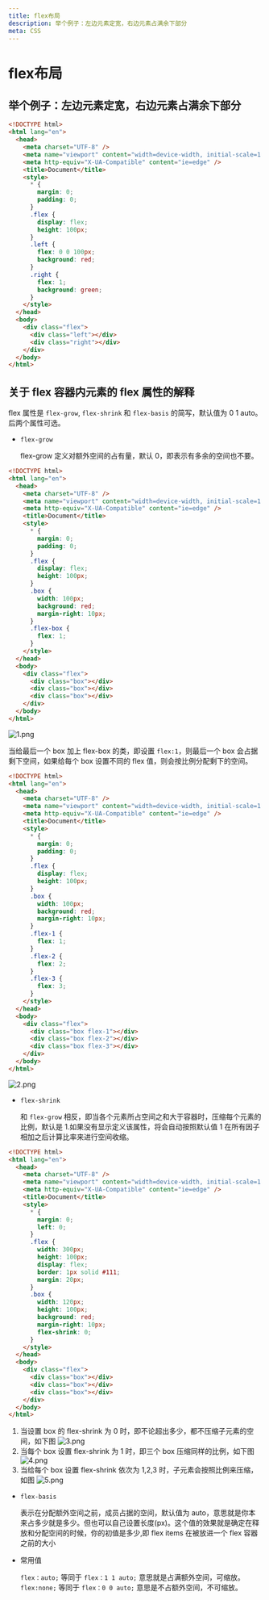 ```yaml
---
title: flex布局
description: 举个例子：左边元素定宽，右边元素占满余下部分
meta: CSS
---
```


# flex布局

## 举个例子：左边元素定宽，右边元素占满余下部分

```html
<!DOCTYPE html>
<html lang="en">
  <head>
    <meta charset="UTF-8" />
    <meta name="viewport" content="width=device-width, initial-scale=1.0" />
    <meta http-equiv="X-UA-Compatible" content="ie=edge" />
    <title>Document</title>
    <style>
      * {
        margin: 0;
        padding: 0;
      }
      .flex {
        display: flex;
        height: 100px;
      }
      .left {
        flex: 0 0 100px;
        background: red;
      }
      .right {
        flex: 1;
        background: green;
      }
    </style>
  </head>
  <body>
    <div class="flex">
      <div class="left"></div>
      <div class="right"></div>
    </div>
  </body>
</html>
```

## 关于 flex 容器内元素的 flex 属性的解释

flex 属性是 `flex-grow`, `flex-shrink` 和 `flex-basis` 的简写，默认值为 0 1 auto。后两个属性可选。

- `flex-grow`

  flex-grow 定义对额外空间的占有量，默认 0，即表示有多余的空间也不要。

```html
<!DOCTYPE html>
<html lang="en">
  <head>
    <meta charset="UTF-8" />
    <meta name="viewport" content="width=device-width, initial-scale=1.0" />
    <meta http-equiv="X-UA-Compatible" content="ie=edge" />
    <title>Document</title>
    <style>
      * {
        margin: 0;
        padding: 0;
      }
      .flex {
        display: flex;
        height: 100px;
      }
      .box {
        width: 100px;
        background: red;
        margin-right: 10px;
      }
      .flex-box {
        flex: 1;
      }
    </style>
  </head>
  <body>
    <div class="flex">
      <div class="box"></div>
      <div class="box"></div>
      <div class="box"></div>
    </div>
  </body>
</html>
```

![1.png](../../assets/images/md/flex.png)

当给最后一个 box 加上 flex-box 的类，即设置 `flex:1`，则最后一个 box 会占据剩下空间，如果给每个 box 设置不同的 flex 值，则会按比例分配剩下的空间。

```html
<!DOCTYPE html>
<html lang="en">
  <head>
    <meta charset="UTF-8" />
    <meta name="viewport" content="width=device-width, initial-scale=1.0" />
    <meta http-equiv="X-UA-Compatible" content="ie=edge" />
    <title>Document</title>
    <style>
      * {
        margin: 0;
        padding: 0;
      }
      .flex {
        display: flex;
        height: 100px;
      }
      .box {
        width: 100px;
        background: red;
        margin-right: 10px;
      }
      .flex-1 {
        flex: 1;
      }
      .flex-2 {
        flex: 2;
      }
      .flex-3 {
        flex: 3;
      }
    </style>
  </head>
  <body>
    <div class="flex">
      <div class="box flex-1"></div>
      <div class="box flex-2"></div>
      <div class="box flex-3"></div>
    </div>
  </body>
</html>
```

![2.png](../../assets/images/md/flex-2.png)

- `flex-shrink`

  和 `flex-grow` 相反，即当各个元素所占空间之和大于容器时，压缩每个元素的比例，默认是 1.如果没有显示定义该属性，将会自动按照默认值 1 在所有因子相加之后计算比率来进行空间收缩。

```html
<!DOCTYPE html>
<html lang="en">
  <head>
    <meta charset="UTF-8" />
    <meta name="viewport" content="width=device-width, initial-scale=1.0" />
    <meta http-equiv="X-UA-Compatible" content="ie=edge" />
    <title>Document</title>
    <style>
      * {
        margin: 0;
        left: 0;
      }
      .flex {
        width: 300px;
        height: 100px;
        display: flex;
        border: 1px solid #111;
        margin: 20px;
      }
      .box {
        width: 120px;
        height: 100px;
        background: red;
        margin-right: 10px;
        flex-shrink: 0;
      }
    </style>
  </head>
  <body>
    <div class="flex">
      <div class="box"></div>
      <div class="box"></div>
      <div class="box"></div>
    </div>
  </body>
</html>
```

1. 当设置 box 的 flex-shrink 为 0 时，即不论超出多少，都不压缩子元素的空间，如下图
![3.png](../../assets/images/md/flex-3.png) 
2. 当每个 box 设置 flex-shrink 为 1 时，即三个 box 压缩同样的比例，如下图
![4.png](../../assets/images/md/flex-4.png) 
3. 当给每个 box 设置 flex-shrink 依次为 1,2,3 时，子元素会按照比例来压缩，如图
![5.png](../../assets/images/md/flex-5.png)

- `flex-basis`

  表示在分配额外空间之前，成员占据的空间，默认值为 auto，意思就是你本来占多少就是多少。但也可以自己设置长度(px)。这个值的效果就是确定在释放和分配空间的时候，你的初值是多少,即 flex items 在被放进一个 flex 容器之前的大小

- 常用值

  `flex：auto;` 等同于 `flex：1 1 auto;` 意思就是占满额外空间，可缩放。
  `flex:none;` 等同于 `flex：0 0 auto;` 意思是不占额外空间，不可缩放。

